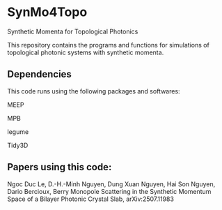 # SynMo4Topo
Synthetic Momenta for Topological Photonics

This repository contains the programs and functions for simulations of topological photonic systems with synthetic momenta.

## Dependencies
This code runs using the following packages and softwares:

MEEP

MPB

legume

Tidy3D

## Papers using this code:
Ngoc Duc Le, D.-H.-Minh Nguyen, Dung Xuan Nguyen, Hai Son Nguyen, Dario Bercioux, Berry Monopole Scattering in the Synthetic Momentum Space of a Bilayer Photonic Crystal Slab, arXiv:2507.11983
